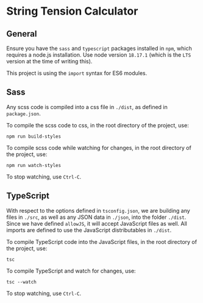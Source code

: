 # String Tension Calculator

## General

Ensure you have the `sass` and `typescript` packages installed in `npm`, which requires a node.js installation. Use node version `18.17.1` (which is the `LTS` version at the time of writing this).

This project is using the `import` syntax for ES6 modules.

## Sass

Any scss code is compiled into a css file in `./dist`, as defined in `package.json`.

To compile the scss code to css, in the root directory of the project, use:
```
npm run build-styles
```

To compile scss code while watching for changes, in the root directory of the project, use:
```
npm run watch-styles
```

To stop watching, use `Ctrl-C`.

## TypeScript

With respect to the options defined in `tsconfig.json`, we are building any files in `./src`, as well as any JSON data in `./json`, into the folder `./dist`. Since we have defined `allowJS`, it will accept JavaScript files as well. All imports are defined to use the JavaScript distributables in `./dist`.

To compile TypeScript code into the JavaScript files, in the root directory of the project, use:
```
tsc
```

To compile TypeScript and watch for changes, use:
```
tsc --watch
```

To stop watching, use `Ctrl-C`.